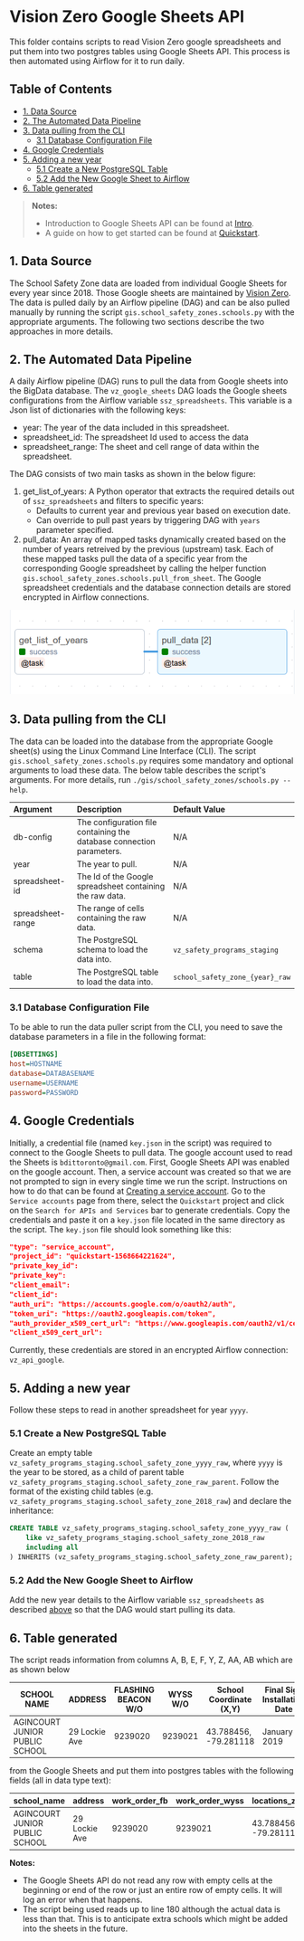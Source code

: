 # Vision Zero Google Sheets API <!-- omit in toc -->
This folder contains scripts to read Vision Zero google spreadsheets and put them into two postgres tables using Google Sheets API. This process is then automated using Airflow for it to run daily.

## Table of Contents <!-- omit in toc -->

- [1. Data Source](#1-data-source)
- [2. The Automated Data Pipeline](#2-the-automated-data-pipeline)
- [3. Data pulling from the CLI](#3-data-pulling-from-the-cli)
  - [3.1 Database Configuration File](#31-database-configuration-file)
- [4. Google Credentials](#4-google-credentials)
- [5. Adding a new year](#5-adding-a-new-year)
  - [5.1 Create a New PostgreSQL Table](#51-create-a-new-postgresql-table)
  - [5.2 Add the New Google Sheet to Airflow](#52-add-the-new-google-sheet-to-airflow)
- [6. Table generated](#6-table-generated)

> **Notes:** 
> - Introduction to Google Sheets API can be found at [Intro](https://developers.google.com/sheets/api/guides/concepts).
> - A guide on how to get started can be found at [Quickstart](https://developers.google.com/sheets/api/quickstart/python).

## 1. Data Source

The School Safety Zone data are loaded from individual Google Sheets for every year since 2018. Those Google sheets are maintained by [Vision Zero](mailto:VisionZeroTO@toronto.ca). The data is pulled daily by an Airflow pipeline (DAG) and can be also pulled manually by running the script `gis.school_safety_zones.schools.py` with the appropriate arguments. The following two sections describe the two approaches in more details.

## 2. The Automated Data Pipeline

A daily Airflow pipeline (DAG) runs to pull the data from Google sheets into the BigData database. The `vz_google_sheets` DAG loads the Google sheets configurations from the Airflow variable `ssz_spreadsheets`. This variable is a Json list of dictionaries with the following keys:

* year: The year of the data included in this spreadsheet.
* spreadsheet_id: The spreadsheet Id used to access the data
* spreadsheet_range: The sheet and cell range of data within the spreadsheet.

The DAG consists of two main tasks as shown in the below figure:

1. get_list_of_years: A Python operator that extracts the required details out of `ssz_spreadsheets` and filters to specific years: 
   - Defaults to current year and previous year based on execution date.
   - Can override to pull past years by triggering DAG with `years` parameter specified.
2. pull_data: An array of mapped tasks dynamically created based on the number of years retreived by the previous (upstream) task. Each of these mapped tasks pull the data of a specific year from the corresponding Google spreadsheet by calling the helper function `gis.school_safety_zones.schools.pull_from_sheet`. The Google spreadsheet credentials and the database connection details are stored encrypted in Airflow connections.

![vz_google_sheets DAG structure](dag_structure.png)

## 3. Data pulling from the CLI

The data can be loaded into the database from the appropriate Google sheet(s) using the Linux Command Line Interface (CLI). The script `gis.school_safety_zones.schools.py` requires some mandatory and optional arguments to load these data. The below table describes the script's arguments. For more details, run `./gis/school_safety_zones/schools.py --help`.

| Argument          | Description   | Default Value |
| :---              | :---          | :---          |
| db-config         | The configuration file containing the database connection parameters. | N/A   |
| year              | The year to pull. | N/A   |
| spreadsheet-id    | The Id of the Google spreadsheet containing the raw data.  | N/A   |
| spreadsheet-range | The range of cells containing the raw data.   | N/A   |
| schema            | The PostgreSQL schema to load the data into.  | `vz_safety_programs_staging`  |
| table             | The PostgreSQL table to load the data into.  | `school_safety_zone_{year}_raw`    |

### 3.1 Database Configuration File

To be able to run the data puller script from the CLI, you need to save the database parameters in a file in the following format:

```ini
[DBSETTINGS]
host=HOSTNAME
database=DATABASENAME
username=USERNAME
password=PASSWORD
```

## 4. Google Credentials

Initially, a credential file (named `key.json` in the script) was required to connect to the Google Sheets to pull data. The google account used to read the Sheets is `bdittoronto@gmail.com`. First, Google Sheets API was enabled on the google account. Then, a service account was created so that we are not prompted to sign in every single time we run the script. Instructions on how to do that can be found at [Creating a service account](https://github.com/googleapis/google-api-python-client/blob/master/docs/oauth-server.md#creating-a-service-account). Go to the `Service accounts` page from there, select the `Quickstart` project and click on the `Search for APIs and Services` bar to generate credentials. Copy the credentials and paste it on a `key.json` file located in the same directory as the script. The `key.json` file should look something like this:

```json
"type": "service_account",
"project_id": "quickstart-1568664221624",
"private_key_id": 
"private_key":
"client_email":
"client_id": 
"auth_uri": "https://accounts.google.com/o/oauth2/auth",
"token_uri": "https://oauth2.googleapis.com/token",
"auth_provider_x509_cert_url": "https://www.googleapis.com/oauth2/v1/certs",
"client_x509_cert_url":
```

Currently, these credentials are stored in an encrypted Airflow connection: `vz_api_google`.

## 5. Adding a new year

Follow these steps to read in another spreadsheet for year `yyyy`.

### 5.1 Create a New PostgreSQL Table

Create an empty table `vz_safety_programs_staging.school_safety_zone_yyyy_raw`, where `yyyy` is the year to be stored, as a child of parent table `vz_safety_programs_staging.school_safety_zone_raw_parent`. Follow the format of the existing child tables (e.g. `vz_safety_programs_staging.school_safety_zone_2018_raw`) and declare the inheritance:

```SQL
CREATE TABLE vz_safety_programs_staging.school_safety_zone_yyyy_raw (
   	like vz_safety_programs_staging.school_safety_zone_2018_raw 
	including all
) INHERITS (vz_safety_programs_staging.school_safety_zone_raw_parent);
```

### 5.2 Add the New Google Sheet to Airflow

Add the new year details to the Airflow variable `ssz_spreadsheets` as described [above](#2-the-automated-data-pipeline) so that the DAG would start pulling its data.


## 6. Table generated
The script reads information from columns A, B, E, F, Y, Z, AA, AB which are as shown below

|SCHOOL NAME|ADDRESS|FLASHING BEACON W/O|WYSS W/O|School Coordinate (X,Y)|Final Sign Installation Date|FB Locations (X,Y)|WYS Locations (X,Y)|
|-----------|-------|-------------|---------------|--------------|-----------------------|------------|--------------|
|AGINCOURT JUNIOR PUBLIC SCHOOL|29 Lockie Ave|9239020|9239021|43.788456, -79.281118|January 9, 2019|43.786566, -79.279023|43.787530, -79.279456|

from the Google Sheets and put them into postgres tables with the following fields (all in data type text):

|school_name|address|work_order_fb|work_order_wyss|locations_zone|final_sign_installation|locations_fb|locations_wyss|
|-----------|-------|-------------|---------------|--------------|-----------------------|------------|--------------|
|AGINCOURT JUNIOR PUBLIC SCHOOL|29 Lockie Ave|9239020|9239021|43.788456, -79.281118|January 9, 2019|43.786566, -79.279023|43.787530, -79.279456|

**Notes:** 
* The Google Sheets API do not read any row with empty cells at the beginning or end of the row or just an entire row of empty cells. It will log an error when that happens.
* The script being used reads up to line 180 although the actual data is less than that. This is to anticipate extra schools which might be added into the sheets in the future.
